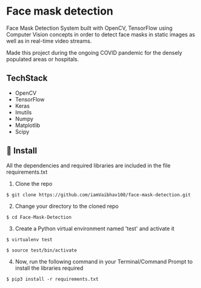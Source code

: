 
# Face mask detection

Face Mask Detection System built with OpenCV, TensorFlow using Computer Vision concepts in order to detect face masks in static images as well as in real-time video streams.

Made this project during the ongoing COVID pandemic for the densely populated areas or hospitals.

## TechStack

- OpenCV
- TensorFlow
- Keras
- Imutils
- Numpy
- Matplotlib
- Scipy


## 🚀 Install

All the dependencies and required libraries are included in the file requirements.txt

1. Clone the repo
```
$ git clone https://github.com/iamVaibhav100/face-mask-detection.git
```

2. Change your directory to the cloned repo 
```
$ cd Face-Mask-Detection
```

3. Create a Python virtual environment named 'test' and activate it
```
$ virtualenv test
```
```
$ source test/bin/activate
```

4. Now, run the following command in your Terminal/Command Prompt to install the libraries required
```
$ pip3 install -r requirements.txt
```
